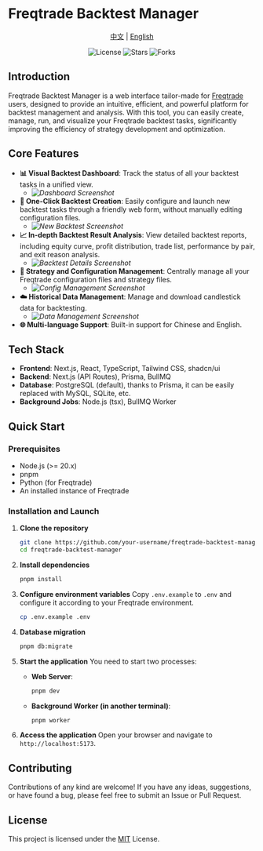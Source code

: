 # Freqtrade Backtest Manager

[//]: # (Language Switch)
<p align="center">
  <a href="README.md">中文</a> | <a href="README.en.md">English</a>
</p>

[//]: # (Badges)
<p align="center">
  <img src="https://img.shields.io/github/license/your-username/freqtrade-backtest-manager" alt="License">
  <img src="https://img.shields.io/github/stars/your-username/freqtrade-backtest-manager" alt="Stars">
  <img src="https://img.shields.io/github/forks/your-username/freqtrade-backtest-manager" alt="Forks">
</p>

## Introduction

Freqtrade Backtest Manager is a web interface tailor-made for [Freqtrade](https://www.freqtrade.io/) users, designed to provide an intuitive, efficient, and powerful platform for backtest management and analysis. With this tool, you can easily create, manage, run, and visualize your Freqtrade backtest tasks, significantly improving the efficiency of strategy development and optimization.

## Core Features

*   **📊 Visual Backtest Dashboard**: Track the status of all your backtest tasks in a unified view.
    *   *![Dashboard Screenshot](https://blog-1310221847.cos.ap-beijing.myqcloud.com/202508102058082.png)*
*   **🚀 One-Click Backtest Creation**: Easily configure and launch new backtest tasks through a friendly web form, without manually editing configuration files.
    *   *![New Backtest Screenshot](https://blog-1310221847.cos.ap-beijing.myqcloud.com/202508102120049.png)*
*   **📈 In-depth Backtest Result Analysis**: View detailed backtest reports, including equity curve, profit distribution, trade list, performance by pair, and exit reason analysis.
    *   *![Backtest Details Screenshot](https://blog-1310221847.cos.ap-beijing.myqcloud.com/202508102121153.png)*
*   **📝 Strategy and Configuration Management**: Centrally manage all your Freqtrade configuration files and strategy files.
    *   *![Config Management Screenshot](https://blog-1310221847.cos.ap-beijing.myqcloud.com/202508102122293.png)*
*   **☁️ Historical Data Management**: Manage and download candlestick data for backtesting.
    *   *![Data Management Screenshot](https://blog-1310221847.cos.ap-beijing.myqcloud.com/202508102122571.png)*
*   **🌐 Multi-language Support**: Built-in support for Chinese and English.

## Tech Stack

*   **Frontend**: Next.js, React, TypeScript, Tailwind CSS, shadcn/ui
*   **Backend**: Next.js (API Routes), Prisma, BullMQ
*   **Database**: PostgreSQL (default), thanks to Prisma, it can be easily replaced with MySQL, SQLite, etc.
*   **Background Jobs**: Node.js (tsx), BullMQ Worker

## Quick Start

### Prerequisites

*   Node.js (>= 20.x)
*   pnpm
*   Python (for Freqtrade)
*   An installed instance of Freqtrade

### Installation and Launch

1.  **Clone the repository**
    ```bash
    git clone https://github.com/your-username/freqtrade-backtest-manager.git
    cd freqtrade-backtest-manager
    ```

2.  **Install dependencies**
    ```bash
    pnpm install
    ```

3.  **Configure environment variables**
    Copy `.env.example` to `.env` and configure it according to your Freqtrade environment.
    ```bash
    cp .env.example .env
    ```

4.  **Database migration**
    ```bash
    pnpm db:migrate
    ```

5.  **Start the application**
    You need to start two processes:
    *   **Web Server**:
        ```bash
        pnpm dev
        ```
    *   **Background Worker (in another terminal)**:
        ```bash
        pnpm worker
        ```

6.  **Access the application**
    Open your browser and navigate to `http://localhost:5173`.

## Contributing

Contributions of any kind are welcome! If you have any ideas, suggestions, or have found a bug, please feel free to submit an Issue or Pull Request.

## License

This project is licensed under the [MIT](LICENSE) License.